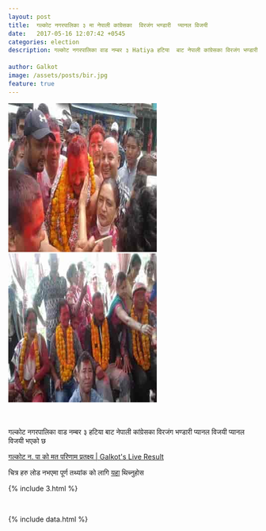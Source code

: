 ```yaml
---
layout: post
title:  गल्कोट नगरपालिका ३ मा नेपाली कांग्रेसका  विरजंग भण्डारी  प्यानल विजयी
date:   2017-05-16 12:07:42 +0545
categories: election
description: गल्कोट नगरपालिका वाड नम्बर ३ Hatiya हटिया  बाट नेपाली कांग्रेसका विरजंग भण्डारी  प्यानल विजयी प्यानल विजयी भएको छ  ...| Galkot Municipality News, FM, Khabar, Information, Election, Local

author: Galkot
image: /assets/posts/bir.jpg
feature: true
---
```


<img src="/assets/posts/bir.jpg" alt="hemanta">
<br>
<img src="/assets/posts/bir2.jpg" alt="hemanta">

<br><br>
गल्कोट नगरपालिका वाड नम्बर ३ हटिया  बाट नेपाली कांग्रेसका विरजंग भण्डारी  प्यानल विजयी प्यानल विजयी भएको छ

<a href="/election"> गल्कोट न. पा को मत परिणाम प्रतक्ष्य | Galkot's Live Result</a>

चित्र हरु लोड नभएमा पूर्ण तथ्यांक को लागि <a href="/election">यहा</a> थिच्नुहोस  

{% include 3.html %}

<br>

{% include data.html %}


